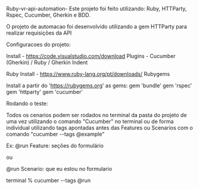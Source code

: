 Ruby-vr-api-automation-
Este projeto foi feito utilizando: Ruby, HTTParty, Rspec, Cucumber, Gherkin e BDD.

O projeto de automacao foi desenvolvido utilizando a gem HTTParty para realizar requisições da API

Configuracoes do projeto:

Install - https://code.visualstudio.com/download
Plugins - Cucumber (Gherkin) / Ruby / Gherkin Indent


Ruby
Install - https://www.ruby-lang.org/pt/downloads/
Rubygems 


Install a partir do 'https://rubygems.org' as gems:
gem 'bundle'
gem 'rspec'
gem 'httparty'
gem 'cucumber'


Rodando o teste:

Todos os cenarios podem ser rodados no terminal da pasta do projeto de uma vez utilizando o comando "Cucumber" no terminal ou de forma individual utilizando tags apontadas antes das Features ou Scenarios com o comando "cucumber --tags @example"

Ex: @run Feature: seções do formulário

ou

@run Scenario: que eu estou no formulario

terminal % cucumber --tags @run